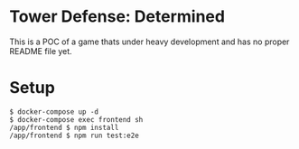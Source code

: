 Tower Defense: Determined
===

This is a POC of a game thats under heavy development and has no proper README file yet.


Setup
===
```
$ docker-compose up -d
$ docker-compose exec frontend sh
/app/frontend $ npm install
/app/frontend $ npm run test:e2e
```
